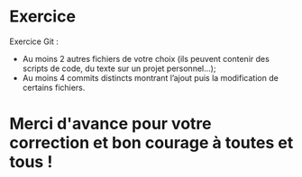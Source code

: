 # Exercice
Exercice Git :
- Au moins 2 autres fichiers de votre choix (ils peuvent contenir des scripts de code, du texte sur un projet personnel...);
- Au moins 4 commits distincts montrant l’ajout puis la modification de certains fichiers.

# Merci d'avance pour votre correction et bon courage à toutes et tous !
